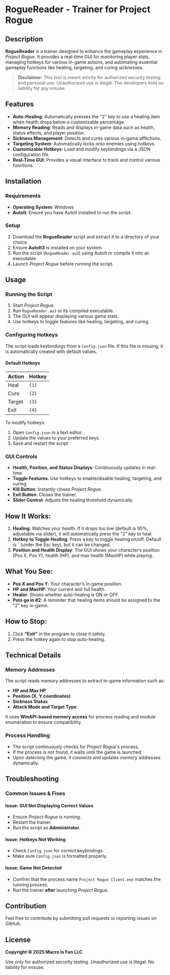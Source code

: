 # RogueReader - Trainer for Project Rogue

## Description

**RogueReader** is a trainer designed to enhance the gameplay experience in *Project Rogue*. It provides a real-time GUI for monitoring player stats, managing hotkeys for various in-game actions, and automating essential gameplay functions like healing, targeting, and curing sicknesses.

> **Disclaimer:** This tool is meant strictly for authorized security testing and personal use. Unauthorized use is illegal. The developers hold no liability for any misuse.

## Features

- **Auto-Healing**: Automatically presses the "2" key to use a healing item when health drops below a customizable percentage.
- **Memory Reading**: Reads and displays in-game data such as health, status effects, and player position.
- **Sickness Management**: Detects and cures various in-game afflictions.
- **Targeting System**: Automatically locks onto enemies using hotkeys.
- **Customizable Hotkeys**: Load and modify keybindings via a JSON configuration file.
- **Real-Time GUI**: Provides a visual interface to track and control various functions.

## Installation

### Requirements

- **Operating System**: Windows
- **AutoIt**: Ensure you have AutoIt installed to run the script.

### Setup

1. Download the **RogueReader** script and extract it to a directory of your choice.
2. Ensure **AutoIt3** is installed on your system.
3. Run the script (`RogueReader.au3`) using AutoIt or compile it into an executable.
4. Launch *Project Rogue* before running the script.

## Usage

### Running the Script

1. Start *Project Rogue*.
2. Run `RogueReader.au3` or its compiled executable.
3. The GUI will appear displaying various game stats.
4. Use hotkeys to toggle features like healing, targeting, and curing.

### Configuring Hotkeys

The script loads keybindings from a `Config.json` file. If this file is missing, it is automatically created with default values.

#### Default Hotkeys

| Action | Hotkey |
| ------ | ------ |
| Heal   | `{1}`  |
| Cure   | `{2}`  |
| Target | `{3}`  |
| Exit   | `{4}`  |

To modify hotkeys:

1. Open `Config.json` in a text editor.
2. Update the values to your preferred keys.
3. Save and restart the script.

### GUI Controls

- **Health, Position, and Status Displays**: Continuously updates in real-time.
- **Toggle Features**: Use hotkeys to enable/disable healing, targeting, and curing.
- **Kill Button**: Instantly closes *Project Rogue*.
- **Exit Button**: Closes the trainer.
- **Slider Control**: Adjusts the healing threshold dynamically.

## How It Works:

1. **Healing**: Watches your health. If it drops too low (default is 95%, adjustable via slider), it will automatically press the "2" key to heal.
2. **Hotkey to Toggle Healing**: Press a key to toggle healing on/off. Default is **\`** (under the Esc key), but it can be changed.
3. **Position and Health Display**: The GUI shows your character’s position (Pos X, Pos Y), health (HP), and max health (MaxHP) while playing.

## What You See:

- **Pos X and Pos Y**: Your character’s in-game position.
- **HP and MaxHP**: Your current and full health.
- **Healer**: Shows whether auto-healing is ON or OFF.
- **Pots go in #2**: A reminder that healing items should be assigned to the "2" key in-game.

## How to Stop:

1. Click **"Exit"** in the program to close it safely.
2. Press the hotkey again to stop auto-healing.

## Technical Details

### Memory Addresses

The script reads memory addresses to extract in-game information such as:

- **HP and Max HP**
- **Position (X, Y coordinates)**
- **Sickness Status**
- **Attack Mode and Target Type**

It uses **WinAPI-based memory access** for process reading and module enumeration to ensure compatibility.

### Process Handling

- The script continuously checks for *Project Rogue*'s process.
- If the process is not found, it waits until the game is launched.
- Upon detecting the game, it connects and updates memory addresses dynamically.

## Troubleshooting

### Common Issues & Fixes

#### Issue: GUI Not Displaying Correct Values

- Ensure *Project Rogue* is running.
- Restart the trainer.
- Run the script as **Administrator**.

#### Issue: Hotkeys Not Working

- Check `Config.json` for correct keybindings.
- Make sure `Config.json` is formatted properly.

#### Issue: Game Not Detected

- Confirm that the process name `Project Rogue Client.exe` matches the running process.
- Run the trainer **after** launching *Project Rogue*.

## Contribution

Feel free to contribute by submitting pull requests or reporting issues on GitHub.

## License

**Copyright © 2025 Macro Is Fun LLC**

Use only for authorized security testing. Unauthorized use is illegal. No liability for misuse.
